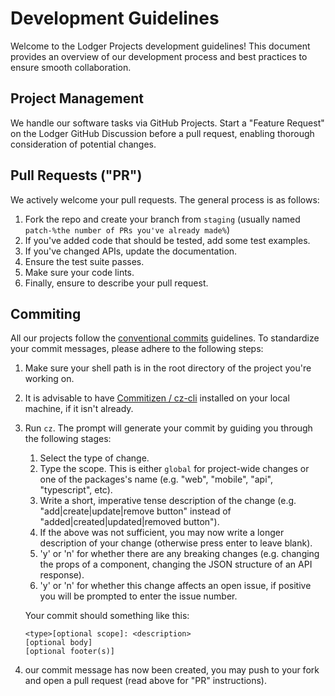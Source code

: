 # Development Guidelines
Welcome to the Lodger Projects development guidelines! This document provides an overview of our development process and best practices to ensure smooth collaboration.

## Project Management
We handle our software tasks via GitHub Projects. Start a "Feature Request" on the Lodger GitHub Discussion before a pull request, enabling thorough consideration of potential changes.

## Pull Requests ("PR")
We actively welcome your pull requests. The general process is as follows:

1. Fork the repo and create your branch from `staging` (usually named `patch-%the number of PRs you've already made%`)
2. If you've added code that should be tested, add some test examples.
3. If you've changed APIs, update the documentation.
4. Ensure the test suite passes.
5. Make sure your code lints.
6. Finally, ensure to describe your pull request.

## Commiting
All our projects follow the [conventional commits](https://www.conventionalcommits.org/en/v1.0.0/) guidelines. To standardize your commit messages, please adhere to the following steps:

1. Make sure your shell path is in the root directory of the project you're working on.
2. It is advisable to have [Commitizen / cz-cli](https://github.com/commitizen/cz-cli) installed on your local machine, if it isn't already.
3. Run `cz`. The prompt will generate your commit by guiding you through the following stages:
    1. Select the type of change.
    2. Type the scope. This is either `global` for project-wide changes or one of the packages's name (e.g. "web", "mobile", "api", "typescript", etc).
    3. Write a short, imperative tense description of the change (e.g. "add|create|update|remove button" instead of "added|created|updated|removed button").
    4. If the above was not sufficient, you may now write a longer description of your change (otherwise press enter to leave blank).
    5. 'y' or 'n' for whether there are any breaking changes (e.g. changing the props of a component, changing the JSON structure of an API response).
    6. 'y' or 'n' for whether this change affects an open issue, if positive you will be prompted to enter the issue number.

    Your commit should something like this:

    ```
    <type>[optional scope]: <description>
    [optional body]
    [optional footer(s)]
    ```
4. our commit message has now been created, you may push to your fork and open a pull request (read above for "PR" instructions).